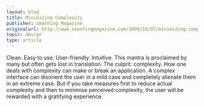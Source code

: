 ```yaml
---
layout: blog
title: Minimizing Complexity
publisher: Smashing Magazine
originalurl: http://www.smashingmagazine.com/2009/10/07/minimizing-complexity-in-user-interfaces/
topic: design
type: article
---
```


Clean. Easy to use. User-friendly. Intuitive. This mantra is proclaimed by many but often gets lost in translation. The culprit: complexity. How one deals with complexity can make or break an application. A complex interface can disorient the user in a mild case and completely alienate them in an extreme case. But if you take measures first to reduce actual complexity and then to minimise perceived complexity, the user will be rewarded with a gratifying experience.